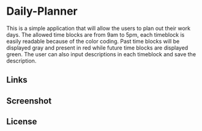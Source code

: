 # Daily-Planner
This is a simple application that will allow the users to plan out their work days. The allowed time blocks are from 9am to 5pm, each timeblock is easily readable because of the color coding. Past time blocks will be displayed gray and present in red while future time blocks are displayed green. The user can also input descriptions in each timeblock and save the description.

## Links


## Screenshot


## License 


